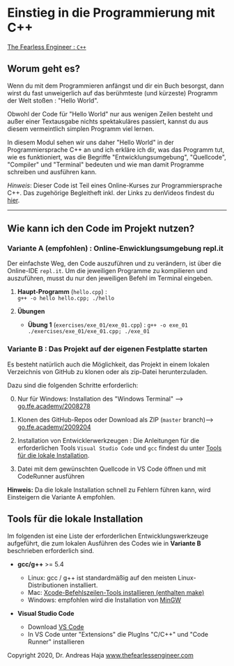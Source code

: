 # Einstieg in die Programmierung mit C++

[The Fearless Engineer : `C++`](https://www.thefearlessengineer.com/cpp-kurs)


## Worum geht es?

Wenn du mit dem Programmieren anfängst und dir ein Buch besorgst, dann wirst du fast unweigerlich auf das berühmteste (und kürzeste) Programm der Welt stoßen : "Hello World". 

Obwohl der Code für "Hello World" nur aus wenigen Zeilen besteht und außer einer Textausgabe nichts spektakuläres passiert, kannst du aus diesem vermeintlich simplen Programm viel lernen. 

In diesem Modul sehen wir uns daher "Hello World" in der Programmiersprache C++ an und ich erkläre ich dir, was das Programm tut, wie es funktioniert, was die Begriffe "Entwicklungsumgebung", "Quellcode", "Compiler" und "Terminal" bedeuten und wie man damit Programme schreiben und ausführen kann.

*Hinweis*: Dieser Code ist Teil eines Online-Kurses zur Programmiersprache C++. Das zugehörige Begleitheft inkl. der Links zu denVideos findest du [hier](https://go.tfe.academy/2009203).


---
## Wie kann ich den Code im Projekt nutzen?

###  **Variante A (empfohlen)** : Online-Enwicklungsumgebung repl.it

Der einfachste Weg, den Code auszuführen und zu verändern, ist über die Online-IDE `repl.it`. Um die jeweiligen Programme zu kompilieren und auszuführen, musst du nur den jeweiligen Befehl im Terminal eingeben.

1. **Haupt-Programm** (`hello.cpp`) :  
`g++ -o hello hello.cpp; ./hello`

1. **Übungen**
   
   - **Übung 1** (`exercises/exe_01/exe_01.cpp`) : 
   `g++ -o exe_01 ./exercises/exe_01/exe_01.cpp; ./exe_01`



###  **Variante B** : Das Projekt auf der eigenen Festplatte starten

Es besteht natürlich auch die Möglichkeit, das Projekt in einem lokalen Verzeichnis von GitHub zu klonen oder als zip-Datei herunterzuladen. 

Dazu sind die folgenden Schritte erforderlich:

0. Nur für Windows: Installation des "Windows Terminal" --> [go.tfe.academy/2008278](https://go.tfe.academy/2008278)

1. Klonen des GitHub-Repos oder Download als ZIP (`master` branch)--> [go.tfe.academy/2009204](https://go.tfe.academy/2009204)

2. Installation von Entwicklerwerkzeugen : Die Anleitungen für die erforderlichen Tools `Visual Studio Code` und `gcc` findest du unter [Tools für die lokale Installation](#Tools-für-die-lokale-Installation).
   
3. Datei mit dem gewünschten Quellcode in VS Code öffnen und mit CodeRunner ausführen

**Hinweis:** Da die lokale Installation schnell zu Fehlern führen kann, wird Einsteigern die Variante A empfohlen. 



## Tools für die lokale Installation

Im folgenden ist eine Liste der erforderlichen Entwicklungswerkzeuge aufgeführt, die zum lokalen Ausführen des Codes wie in **Variante B** beschrieben erforderlich sind. 

* **gcc/g++** >= 5.4 
	* Linux: gcc / g++ ist standardmäßig auf den meisten Linux-Distributionen installiert. 
	* Mac: [Xcode-Befehlszeilen-Tools installieren (enthalten make)](https://developer.apple.com/xcode/features/) 
	* Windows: empfohlen wird die Installation von [MinGW](http://www.mingw.org/) 

* **Visual Studio Code**
	* Download [VS Code](https://code.visualstudio.com/download)
	* In VS Code unter "Extensions" die PlugIns "C/C++" und "Code Runner" installieren



Copyright 2020, Dr. Andreas Haja
www.thefearlessengineer.com


